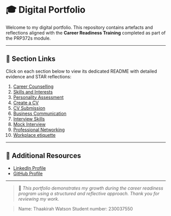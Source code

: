 # 🎓 Digital Portfolio

Welcome to my digital portfolio. This repository contains artefacts and reflections aligned with the **Career Readiness Training** completed as part of the PRP372s module.

---

## 📂 Section Links

Click on each section below to view its dedicated README with detailed evidence and STAR reflections:

1. [Career Counselling](./career-counselling.md)
2. [Skills and Interests](./skills-and-interests.md)
3. [Personality Assessment](./personality-assessment.md)
4. [Create a CV](./create-cv.md)
5. [CV Submission](./cv-submission.md)
6. [Business Communication](./business-communication.md)
7. [Interview Skills](./interview-skills.md)
8. [Mock Interview](./mock-interview.md)
9. [Professional Networking](./professional-networking.md)
10. [Workplace etiquette](./workplace-etiquette.md)

---

## 🔗 Additional Resources

- [LinkedIn Profile](www.linkedin.com/in/thaakirah-watson-b85989216)
- [GitHub Profile](https://github.com/ThaakirahWatson)

---

> 📝 *This portfolio demonstrates my growth during the career readiness program using a structured and reflective approach. Thank you for reviewing my work.*

> Name: Thaakirah Watson
> Student number: 230037550
